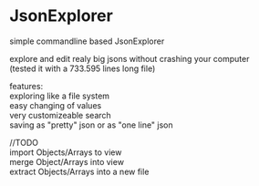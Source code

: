 # JsonExplorer
simple commandline based JsonExplorer

explore and edit realy big jsons without crashing your computer  
(tested it with a 733.595 lines long file)  

features:  
exploring like a file system  
easy changing of values  
very customizeable search  
saving as "pretty" json or as "one line" json  

//TODO  
import Objects/Arrays to view  
merge Object/Arrays into view  
extract Objects/Arrays into a new file  